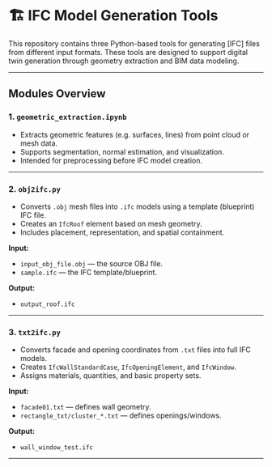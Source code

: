 # 🏗️ IFC Model Generation Tools

This repository contains three Python-based tools for generating [IFC] files from different input formats. These tools are designed to support digital twin generation through geometry extraction and BIM data modeling.

---

## Modules Overview

### 1. `geometric_extraction.ipynb`

- Extracts geometric features (e.g. surfaces, lines) from point cloud or mesh data.
- Supports segmentation, normal estimation, and visualization.
- Intended for preprocessing before IFC model creation.

---

### 2. `obj2ifc.py`

- Converts `.obj` mesh files into `.ifc` models using a template (blueprint) IFC file.
- Creates an `IfcRoof` element based on mesh geometry.
- Includes placement, representation, and spatial containment.

**Input:**
- `input_obj_file.obj` — the source OBJ file.
- `sample.ifc` — the IFC template/blueprint.

**Output:**
- `output_roof.ifc`

---

### 3. `txt2ifc.py`

- Converts facade and opening coordinates from `.txt` files into full IFC models.
- Creates `IfcWallStandardCase`, `IfcOpeningElement`, and `IfcWindow`.
- Assigns materials, quantities, and basic property sets.

**Input:**
- `facade01.txt` — defines wall geometry.
- `rectangle_txt/cluster_*.txt` — defines openings/windows.

**Output:**
- `wall_window_test.ifc`

---
